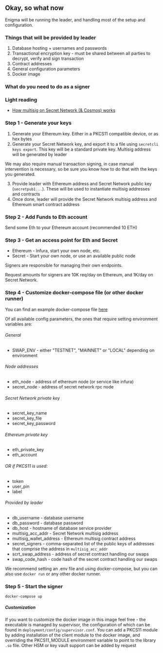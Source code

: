## Okay, so what now

Enigma will be running the leader, and handling most of the setup and configuration.

### Things that will be provided by leader

1. Database hosting + usernames and passwords
2. Transactional encryption key - must be shared between all parties to decrypt, verify and sign transaction
3. Contract addresses
4. General configuration parameters
5. Docker image

### What do you need to do as a signer

### Light reading

* [How multisig on Secret Network (& Cosmos) works](https://hub.cosmos.network/master/resources/gaiacli.html)

### Step 1 - Generate your keys
1. Generate your Ethereum key. Either in a PKCS11 compatible device, or as hex bytes
2. Generate your Secret Network key, and export it to a file using `secretcli keys export`. This key will be a standard private key. Multisig address will be generated by leader

We may also require manual transaction signing, in case manual intervention is necessary, 
so be sure you know how to do that with the keys you generated.

3. Provide leader with Ethereum address and Secret Network public key (`secretpub1...`). These will be used to instantiate multisig addresses and contracts
4. Once done, leader will provide the Secret Network multisig address and Ethereum smart contract address

### Step 2 - Add Funds to Eth account
Send some Eth to your Ethereum account (recommended 10 ETH)

### Step 3 - Get an access point for Eth and Secret
* Ethereum - Infura, start your own node, etc.
* Secret - Start your own node, or use an available public node

Signers are responsible for managing their own endpoints. 

Request amounts for signers are 10K req/day on Ethereum, and 1K/day on Secret Network.

### Step 4 - Customize docker-compose file (or other docker runner)

You can find an example docker-compose file [here](https://github.com/enigmampc/EthereumBridge/blob/master/docker-compose_example.yaml)


Of all available config parameters, the ones that require setting environment variables are:

  ###### General
  * SWAP_ENV - either "TESTNET", "MAINNET" or "LOCAL" depending on environment

  ###### Node addresses
  * eth_node - address of ethereum node (or service like infura)
  * secret_node - address of secret network rpc node

  ###### Secret Network private key
  * secret_key_name
  * secret_key_file
  * secret_key_password

  ###### Ethereum private key
  * eth_private_key
  * eth_account

  ###### OR if PKCS11 is used:
  * token
  * user_pin
  * label

  ###### Provided by leader
  * db_username - database username
  * db_password - database password
  * db_host - hostname of database service provider
  * multisig_acc_addr - Secret Network multisig address
  * multisig_wallet_address - Ethereum multisig contract address
  * secret_signers - comma-separated list of the public keys of addresses that comprise the address in `multisig_acc_addr`
  * scrt_swap_address - address of secret contract handling our swaps
  * swap_code_hash - code hash of the secret contract handling our swaps

We recommend setting an .env file and using docker-compose, but you can also use `docker run` or any other docker runner.

### Step 5 - Start the signer

`docker-compose up`

##### Customization

If you want to customize the docker image in this image feel free - the executable is managed by supervisor, the configuration
of which can be found in `deployment/config/supervisor.conf`.
You can add a PKCS11 module by adding installation of the client module to the docker image, and
overriding the PKCS11_MODULE environment variable to point to the library `.so` file. Other HSM or key vault support can be added by request 
